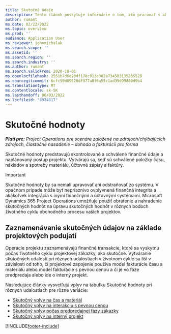 ```yaml
---
title: Skutočné údaje
description: Tento článok poskytuje informácie o tom, ako pracovať s aktuálnymi informáciami v Microsoft Dynamics 365 Project Operations.
author: rumant
ms.date: 02/22/2022
ms.topic: overview
ms.prod: ''
audience: Application User
ms.reviewer: johnmichalak
ms.search.scope: ''
ms.assetid: ''
ms.search.region: ''
ms.search.industry: ''
ms.author: rumant
ms.search.validFrom: 2020-10-01
ms.openlocfilehash: 2551b7d6d20df170c913e302e734583135265529
ms.sourcegitcommit: 6cfc50d89528df977a8f6a55c1ad39d99800d9b4
ms.translationtype: MT
ms.contentlocale: sk-SK
ms.lasthandoff: 06/03/2022
ms.locfileid: "8924817"
---
```

# <a name="actuals"></a>Skutočné hodnoty

_**Platí pre:** Project Operations pre scenáre založené na zdrojoch/chýbajúcich zdrojoch, čiastočné nasadenie – dohoda o fakturácii pro forma_

Skutočné hodnoty predstavujú skontrolované a schválené finančné údaje a naplánovaný postup projektu. Vytvárajú sa, keď sú schválené položky času, nákladov a spotreby materiálu, účtovné zápisy a faktúry.

> [!IMPORTANT]
> Skutočné hodnoty by sa nemali upravovať ani odstraňovať zo systému. V opačnom prípade môže byť nepriaznivo ovplyvnená finančná integrita a akákoľvek integrácia s inými finančnými a účtovnými systémami. Microsoft Dynamics 365 Project Operations umožňuje použiť obrátenie a nahradenie skutočných hodnôt na úpravu skutočných hodnôt v rôznych bodoch životného cyklu obchodného procesu vašich projektov.

## <a name="recording-actuals-based-on-project-events"></a>Zaznamenávanie skutočných údajov na základe projektových podujatí

Operácie projektu zaznamenávajú finančné transakcie, ktoré sa vyskytnú počas životného cyklu projektovej zákazky, ako skutočné. Vytváranie skutočných udalostí pri rôznych udalostiach v životnom cykle sa líši v závislosti od toho, či projektové zapojenie používa model fakturácie času a materiálu alebo model fakturácie s pevnou cenou a či je vo fáze predpredaja alebo ide o interný projekt.

Nasledujúce články vysvetľujú vplyv na tabuľku Skutočné hodnoty pri rôznych udalostiach pre rôzne variácie:

- [Skutočný vplyv na čas a materiál](ActualsonTM.md)
- [Skutočný vplyv na interakciu s pevnou cenou](ActualonFP.md)
- [Skutočný vplyv počas predpredajnej fázy zákazky](ActualonPreSales.md)
- [Skutočný vplyv na interný projekt](ActualonInternal.md)

[!INCLUDE[footer-include](../includes/footer-banner.md)]
